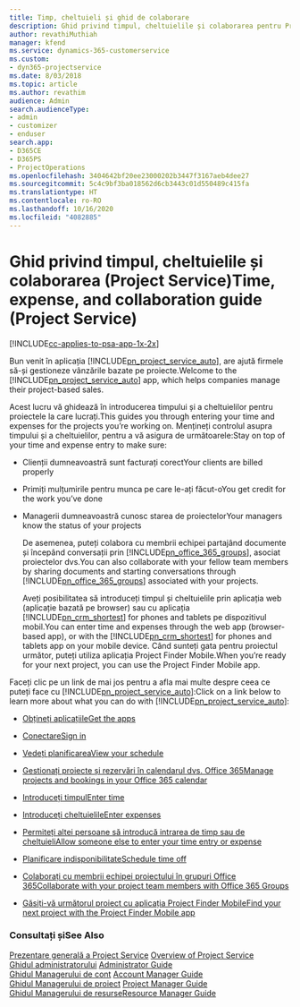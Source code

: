 ```yaml
---
title: Timp, cheltuieli și ghid de colaborare
description: Ghid privind timpul, cheltuielile și colaborarea pentru Project Service
author: revathiMuthiah
manager: kfend
ms.service: dynamics-365-customerservice
ms.custom:
- dyn365-projectservice
ms.date: 8/03/2018
ms.topic: article
ms.author: revathim
audience: Admin
search.audienceType:
- admin
- customizer
- enduser
search.app:
- D365CE
- D365PS
- ProjectOperations
ms.openlocfilehash: 3404642bf20ee23000202b3447f3167aeb4dee27
ms.sourcegitcommit: 5c4c9bf3ba018562d6cb3443c01d550489c415fa
ms.translationtype: HT
ms.contentlocale: ro-RO
ms.lasthandoff: 10/16/2020
ms.locfileid: "4082885"
---
```

# <a name="time-expense-and-collaboration-guide-project-service"></a><span data-ttu-id="a3d5c-103">Ghid privind timpul, cheltuielile și colaborarea (Project Service)</span><span class="sxs-lookup"><span data-stu-id="a3d5c-103">Time, expense, and collaboration guide (Project Service)</span></span>

[!INCLUDE[cc-applies-to-psa-app-1x-2x](../includes/cc-applies-to-psa-app-1x-2x.md)]

<span data-ttu-id="a3d5c-104">Bun venit în aplicația [!INCLUDE[pn_project_service_auto](../includes/pn-project-service-auto.md)], are ajută firmele să-și gestioneze vânzările bazate pe proiecte.</span><span class="sxs-lookup"><span data-stu-id="a3d5c-104">Welcome to the [!INCLUDE[pn_project_service_auto](../includes/pn-project-service-auto.md)] app, which helps companies manage their project-based sales.</span></span> 
  
 <span data-ttu-id="a3d5c-105">Acest lucru vă ghidează în introducerea timpului și a cheltuielilor pentru proiectele la care lucrați.</span><span class="sxs-lookup"><span data-stu-id="a3d5c-105">This guides you through entering your time and expenses for the projects you’re working on.</span></span> <span data-ttu-id="a3d5c-106">Mențineți controlul asupra timpului și a cheltuielilor, pentru a vă asigura de următoarele:</span><span class="sxs-lookup"><span data-stu-id="a3d5c-106">Stay on top of your time and expense entry to make sure:</span></span>  
  
- <span data-ttu-id="a3d5c-107">Clienții dumneavoastră sunt facturați corect</span><span class="sxs-lookup"><span data-stu-id="a3d5c-107">Your clients are billed properly</span></span>  
  
- <span data-ttu-id="a3d5c-108">Primiți mulțumirile pentru munca pe care le-ați făcut-o</span><span class="sxs-lookup"><span data-stu-id="a3d5c-108">You get credit for the work you’ve done</span></span>  
  
- <span data-ttu-id="a3d5c-109">Managerii dumneavoastră cunosc starea de proiectelor</span><span class="sxs-lookup"><span data-stu-id="a3d5c-109">Your managers know the status of your projects</span></span>  
  
  <span data-ttu-id="a3d5c-110">De asemenea, puteți colabora cu membrii echipei partajând documente și începând conversații prin [!INCLUDE[pn_office_365_groups](../includes/pn-office-365-groups.md)], asociat proiectelor dvs.</span><span class="sxs-lookup"><span data-stu-id="a3d5c-110">You can also collaborate with your fellow team members by sharing documents and starting conversations through [!INCLUDE[pn_office_365_groups](../includes/pn-office-365-groups.md)] associated with your projects.</span></span>  
  
  <span data-ttu-id="a3d5c-111">Aveți posibilitatea să introduceți timpul și cheltuielile prin aplicația web (aplicație bazată pe browser) sau cu aplicația [!INCLUDE[pn_crm_shortest](../includes/pn-crm-shortest.md)] for phones and tablets pe dispozitivul mobil.</span><span class="sxs-lookup"><span data-stu-id="a3d5c-111">You can enter time and expenses through the web app (browser-based app), or with the [!INCLUDE[pn_crm_shortest](../includes/pn-crm-shortest.md)] for phones and tablets app on your mobile device.</span></span> <span data-ttu-id="a3d5c-112">Când sunteți gata pentru proiectul următor, puteți utiliza aplicația Project Finder Mobile.</span><span class="sxs-lookup"><span data-stu-id="a3d5c-112">When you’re ready for your next project, you can use the Project Finder Mobile app.</span></span>  
  
<span data-ttu-id="a3d5c-113">Faceți clic pe un link de mai jos pentru a afla mai multe despre ceea ce puteți face cu [!INCLUDE[pn_project_service_auto](../includes/pn-project-service-auto.md)]:</span><span class="sxs-lookup"><span data-stu-id="a3d5c-113">Click on a link below to learn more about what you can do with [!INCLUDE[pn_project_service_auto](../includes/pn-project-service-auto.md)]:</span></span>  
  
-   [<span data-ttu-id="a3d5c-114">Obțineți aplicațiile</span><span class="sxs-lookup"><span data-stu-id="a3d5c-114">Get the apps</span></span>](../psa/get-apps.md)  
  
-   [<span data-ttu-id="a3d5c-115">Conectare</span><span class="sxs-lookup"><span data-stu-id="a3d5c-115">Sign in</span></span>](../psa/sign-in.md)  
  
-   [<span data-ttu-id="a3d5c-116">Vedeți planificarea</span><span class="sxs-lookup"><span data-stu-id="a3d5c-116">View your schedule</span></span>](../psa/view-schedule.md)  
  
-   [<span data-ttu-id="a3d5c-117">Gestionați proiecte și rezervări în calendarul dvs. Office 365</span><span class="sxs-lookup"><span data-stu-id="a3d5c-117">Manage projects and bookings in your Office 365 calendar</span></span>](../psa/manage-project-bookings-office-365-calendar.md)  
  
-   [<span data-ttu-id="a3d5c-118">Introduceți timpul</span><span class="sxs-lookup"><span data-stu-id="a3d5c-118">Enter time</span></span>](../psa/enter-time.md)  
  
-   [<span data-ttu-id="a3d5c-119">Introduceți cheltuielile</span><span class="sxs-lookup"><span data-stu-id="a3d5c-119">Enter expenses</span></span>](../psa/enter-expenses.md)  
  
-   [<span data-ttu-id="a3d5c-120">Permiteți altei persoane să introducă intrarea de timp sau de cheltuieli</span><span class="sxs-lookup"><span data-stu-id="a3d5c-120">Allow someone else to enter your time entry or expense</span></span>](../psa/allow-someone-else-enter-time-entry-expense.md)  
  
-   [<span data-ttu-id="a3d5c-121">Planificare indisponibilitate</span><span class="sxs-lookup"><span data-stu-id="a3d5c-121">Schedule time off</span></span>](../psa/schedule-time-off.md)  
  
-   [<span data-ttu-id="a3d5c-122">Colaborați cu membrii echipei proiectului în grupuri Office 365</span><span class="sxs-lookup"><span data-stu-id="a3d5c-122">Collaborate with your project team members with Office 365 Groups</span></span>](../psa/collaborate-project-team-members-office-365-groups.md)  
  
-   [<span data-ttu-id="a3d5c-123">Găsiți-vă următorul proiect cu aplicația Project Finder Mobile</span><span class="sxs-lookup"><span data-stu-id="a3d5c-123">Find your next project with the Project Finder Mobile app</span></span>](../psa/find-next-project-finder-mobile-app.md)  
  
### <a name="see-also"></a><span data-ttu-id="a3d5c-124">Consultați și</span><span class="sxs-lookup"><span data-stu-id="a3d5c-124">See Also</span></span>  
 <span data-ttu-id="a3d5c-125">[Prezentare generală a Project Service](../psa/overview.md) </span><span class="sxs-lookup"><span data-stu-id="a3d5c-125">[Overview of Project Service](../psa/overview.md) </span></span>  
 <span data-ttu-id="a3d5c-126">[Ghidul administratorului](../psa/admin-guide.md) </span><span class="sxs-lookup"><span data-stu-id="a3d5c-126">[Administrator Guide](../psa/admin-guide.md) </span></span>  
 <span data-ttu-id="a3d5c-127">[Ghidul Managerului de cont](../psa/account-manager-guide.md) </span><span class="sxs-lookup"><span data-stu-id="a3d5c-127">[Account Manager Guide](../psa/account-manager-guide.md) </span></span>  
 <span data-ttu-id="a3d5c-128">[Ghidul Managerului de proiect](../psa/project-manager-guide.md) </span><span class="sxs-lookup"><span data-stu-id="a3d5c-128">[Project Manager Guide](../psa/project-manager-guide.md) </span></span>  
 [<span data-ttu-id="a3d5c-129">Ghidul Managerului de resurse</span><span class="sxs-lookup"><span data-stu-id="a3d5c-129">Resource Manager Guide</span></span>](../psa/resource-manager-guide.md)   
